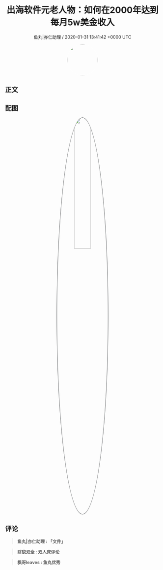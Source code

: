 <h1 align="center">出海软件元老人物：如何在2000年达到每月5w美金收入</h1>
<p align="center">
    <a>鱼丸|亦仁助理 / 2020-01-31 13:41:42 &#43;0000 UTC</a>
</p>

<div align="center">
    <img src="https://images.zsxq.com/FtTHJfWYtR2To4jzwGiUQdhHaRRa?e=1590940799&amp;token=kIxbL07-8jAj8w1n4s9zv64FuZZNEATmlU_Vm6zD:AMY_BShrw-7TP6Fmqq7D-Deyytw=" width="100" height="100" style="border:1px solid;border-radius:50%; color:#ffffff"/>
</div>

## 正文

<div>

</div>

## 配图
<div class="image" align="center">

<img src="https://images.zsxq.com/FkjDNjqWfHdKWxRmKDgPWEXxLprb?e=1590940799&amp;token=kIxbL07-8jAj8w1n4s9zv64FuZZNEATmlU_Vm6zD:8dvc6RJ_4eD_4tfoeL1XyqE-O5s=" width="33%" height="33%" style="border:1px solid;border-radius:50%; color:#3c3f41"/>

</div>

## 评论

<div align="left">
<div>

<blockquote >
<span> <strong>鱼丸|亦仁助理 : 「文件」 </strong></span>
</blockquote>

<blockquote >
<span> <strong>财貌双全 : 双人床评论 </strong></span>
</blockquote>

<blockquote >
<span> <strong>枫哥leaves : 鱼丸优秀 </strong></span>
</blockquote>

</div>
</div>